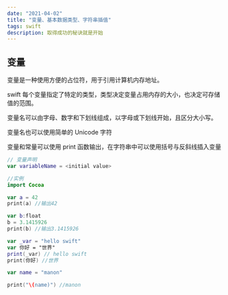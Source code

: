 ```yaml
---
date: "2021-04-02"
title: "变量、基本数据类型、字符串插值"
tags: swift
description: 取得成功的秘诀就是开始
---
```


## 变量

变量是一种使用方便的占位符，用于引用计算机内存地址。

swift 每个变量指定了特定的类型，类型决定变量占用内存的大小，也决定可存储值的范围。

变量名可以由字母、数字和下划线组成，以字母或下划线开始，且区分大小写。

变量名也可以使用简单的 Unicode 字符

变量和常量可以使用 print 函数输出，在字符串中可以使用括号与反斜线插入变量

```swift
// 变量声明
var variableName = <initial value>

//实例
import Cocoa

var a = 42
print(a) //输出42

var b:float
b = 3.1415926
print(b) //输出3.1415926

var _var = "hello swift"
var 你好 = "世界"
print(_var) // hello swift
print(你好) //世界

var name = "manon"

print("\(name)") //manon
```

<!-- ## 基本数据类型

swift 提供的数据类型包括：整形 Int、浮点数 Double 和 Float、布尔类型 Bool 以及字符串类型 String、Optional、Array、Dictionary、Struct、Class 等。


## 常量声明

> 常量一旦赋值，不能再次赋值，否则会报错。

```swift
let _const = <initial value>
let _const:Float = 3.1415926
```

## 常量命名

和变量命名相同

## 常量输出

和变量命名相同



字符串是一系列字符的集合，比如`hello world`，它的数据类型为 String

```swift
import Cocoa
//创建字符串
var str1 = "hello world"
print(str1)

//空字符串
var str2 = ""
var str3 = " manon"
if str2.isEmpty() {
	print("str2 是空字符串")
}else{
	print("str2 不是空字符串")
}

// 连接字符串

var str4 = str1 + str3
print(str4) //"hello world manon"
print('str1和str3连接：\(str4)')

// 字符串长度
print(str4.count)

// 字符串比较
if str1==str2{
	print("\(str1) 与 \(str2)是相等的")
}else{
	print("\(str1) 与 \(str2)是不相等的")
}
```

字符串函数及运算符

-   isEmpty `判断字符串是否为空，返回布尔值`
-   hasPrefix `检查字符串是否有特定的前缀`
-   hasSuffix `检查字符串是否有特定的后缀`
-   Int `转换字符串数字为整型`
-   count `计算字符串的长度`
-   utf8、utf16 `遍历String的utf8属性访问utf8、utf16编码`
-   unicodeScalars `遍历String的unicodeScalars属性访问Unicode标量编码`
-   +、+=、==、<、！= `字符串操作符` -->
